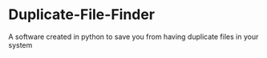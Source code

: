 # Duplicate-File-Finder
A software created in python to save you from having duplicate files in your system
